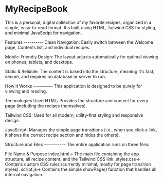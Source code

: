 # MyRecipeBook

This is a personal, digital collection of my favorite recipes, organized in a simple, easy-to-read format. It's built using HTML, Tailwind CSS for styling, and minimal JavaScript for navigation.

Features ----------
Clean Navigation: Easily switch between the Welcome page, Contents list, and individual recipes.

Mobile-Friendly Design: The layout adjusts automatically for optimal viewing on phones, tablets, and desktops.

Static & Reliable: The content is baked into the structure, meaning it's fast, secure, and requires no database or server to run.

How It Works ----------
This application is designed to be purely for viewing and reading.

Technologies Used
HTML: Provides the structure and content for every page (including the recipes themselves).

Tailwind CSS: Used for all modern, utility-first styling and responsive design.

JavaScript: Manages the simple page transitions (i.e., when you click a link, it shows the correct recipe section and hides the others).

Structure and Files -----------
The entire application runs on three files:

File Name &	Purpose
index.html->	The main file containing the app structure, all recipe content, and the Tailwind CSS link.
styles.css->	Contains custom CSS rules (currently minimal, mostly for page transition styles).
script.js->	Contains the simple showPage() function that handles all internal navigation.
